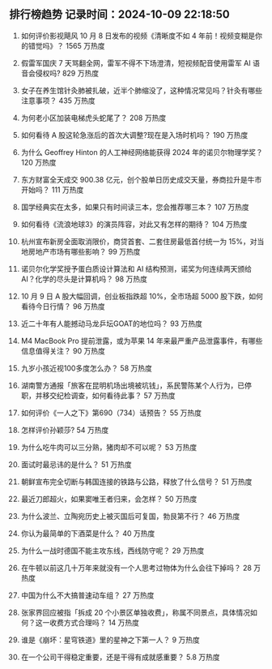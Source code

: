 
## 排行榜趋势 记录时间：2024-10-09 22:18:50
  
  1. 如何评价影视飓风 10 月 8 日发布的视频《清晰度不如 4 年前！视频变糊是你的错觉吗》？ 1565 万热度
    
  2. 假雷军国庆 7 天骂翻全网，雷军不得不下场澄清，短视频配音使用雷军 AI 语音会侵权吗? 829 万热度
    
  3. 女子在养生馆针灸肺被扎破，近半个肺缩没了，这种情况常见吗？针灸有哪些注意事项？ 435 万热度
    
  4. 为何老小区加装电梯虎头蛇尾了？ 208 万热度
    
  5. 如何看待 A 股这轮急涨后的首次大调整?现在是入场时机吗？ 190 万热度
    
  6. 为什么 Geoffrey Hinton 的人工神经网络能获得 2024 年的诺贝尔物理学奖？ 120 万热度
    
  7. 东方财富全天成交 900.38 亿元，创个股单日历史成交天量，券商拉升是牛市开始吗？ 111 万热度
    
  8. 国学经典实在太多，如果只有时间读三本，您会推荐哪三本？ 107 万热度
    
  9. 如何看待《流浪地球3》的演员阵容，对此又有怎样的期待？ 104 万热度
    
  10. 杭州宣布新房全面取消限价，商贷首套、二套住房最低首付统一为 15%，对当地房地产市场有哪些影响？ 99 万热度
    
  11. 诺贝尔化学奖授予蛋白质设计算法和 AI 结构预测，诺奖为何连续两天颁给 AI？化学的尽头是计算机吗？ 98 万热度
    
  12. 10 月 9 日 A 股大幅回调，创业板指跌超 10%，全市场超 5000 股下跌，如何看待今日行情？ 96 万热度
    
  13. 近二十年有人能撼动马龙乒坛GOAT的地位吗？ 93 万热度
    
  14. M4 MacBook Pro 提前泄露，或为苹果 14 年来最严重产品泄露事件，有哪些信息值得关注？ 90 万热度
    
  15. 九岁小孩近视100多度怎么办？ 58 万热度
    
  16. 湖南警方通报「旅客在昆明机场出境被坑钱」，系民警陈某个人行为，已停职，并移交纪检调查，如何看待此事？ 57 万热度
    
  17. 如何评价《一人之下》第690（734）话预告？ 55 万热度
    
  18. 怎样评价孙颖莎? 54 万热度
    
  19. 为什么吃牛肉可以三分熟，猪肉却不可以呢？ 53 万热度
    
  20. 面试时最忌讳的是什么？ 51 万热度
    
  21. 朝鲜宣布完全切断与韩国连接的铁路与公路，释放了什么信号？ 51 万热度
    
  22. 最近刀郎超火，如果窦唯王者归来，会怎样？ 50 万热度
    
  23. 为什么波兰、立陶宛历史上被灭国后可复国，勃艮第不行？ 46 万热度
    
  24. 你认为最简单的下酒菜是什么？ 40 万热度
    
  25. 为什么一战时德国不能主攻东线，西线防守呢？ 29 万热度
    
  26. 在牛顿以前这几十万年来就没有一个人思考过物体为什么会往下掉吗？ 28 万热度
    
  27. 中国为什么不大搞普速动车组？ 27 万热度
    
  28. 张家界回应被指「拆成 20 个小景区单独收费」，称属不同景点，具体情况如何？这一收费方式合理吗？ 14 万热度
    
  29. 谁是《崩坏：星穹铁道》里的星神之下第一人？ 9 万热度
    
  30. 在一个公司干得稳定重要，还是干得有成就感重要？ 5.8 万热度
    